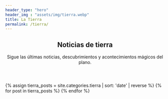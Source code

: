 ```yaml
---
header_type: "hero"
header_img : "assets/img/tierra.webp"
title: La Tierra
permalink: /tierra/
---
```


<section class="tierra-section">
  <header class="tierra-header text-center">
    <h1>Noticias de tierra</h1>
    <p>Sigue las últimas noticias, descubrimientos y acontecimientos mágicos del plano.</p>
  </header>

  <div id="tierra-posts" class="row g-3">
    {% assign tierra_posts = site.categories.tierra | sort: 'date' | reverse %}
    {% for post in tierra_posts %}
      <div class="post-item col-12 col-md-6" style="display: none;">
        <div class="card chulapa-card tierra shadow-sm h-100">
          <div class="row g-0">
            {% if post.image %}
              <div class="col-4 d-none d-md-block">
                <img src="{{ post.image | relative_url }}" class="img-fluid rounded-start" alt="{{ post.title }}">
              </div>
            {% endif %}
            <div class="col">
              <div class="card-body d-flex flex-column">
                <!-- Contenido superior: título y fecha -->
                <div>
                  <h2 class="card-title h5 text-center">
                    <a href="{{ post.url | relative_url }}">{{ post.title }}</a>
                  </h2>
                  <p class="card-text text-center">
                    <small class="text-muted">{{ post.date | date: "%d %B %Y" }}</small>
                  </p>
                </div>
                <!-- Extracto con espacio flexible -->
                <div class="flex-grow-1 mt-2">
                  <p class="card-text">{{ post.excerpt }}</p>
                </div>
                <!-- Botón "Leer más" abajo -->
                <div class="mt-3">
                  <a href="{{ post.url | relative_url }}" class="btn btn-sm btn-outline-secondary">Leer más</a>
                </div>
              </div>
            </div>
          </div>
        </div>
      </div>
    {% endfor %}
  </div>

  <!-- Controles de paginación -->
  <nav class="pagination-nav mt-4 text-center">
    <ul id="pagination" class="pagination justify-content-center"></ul>
  </nav>
</section>






